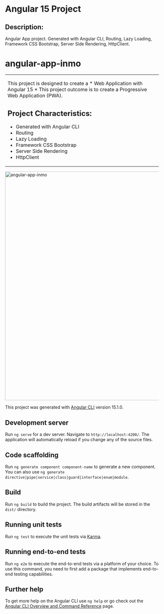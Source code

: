 # Angular 15 Project

## Description:
Angular App project. Generated with Angular CLI, Routing, Lazy Loading, Framework CSS Bootstrap, Server Side Rendering, HttpClient.


 # angular-app-inmo

<table>
<tr>
<td>

This project is designed to create a * Web Application with Angular 15 *
This project outcome is to create a Progressive Web Application (PWA).



## Project Characteristics:

* Generated with Angular CLI
* Routing
* Lazy Loading
* Framework CSS Bootstrap
* Server Side Rendering
* HttpClient

</td>
</tr>
</table>



<img width="750" alt="angular-app-inmo" src="https://i.postimg.cc/brC613Tt/p12.png">



This project was generated with [Angular CLI](https://github.com/angular/angular-cli) version 15.1.0.

## Development server

Run `ng serve` for a dev server. Navigate to `http://localhost:4200/`. The application will automatically reload if you change any of the source files.

## Code scaffolding

Run `ng generate component component-name` to generate a new component. You can also use `ng generate directive|pipe|service|class|guard|interface|enum|module`.

## Build

Run `ng build` to build the project. The build artifacts will be stored in the `dist/` directory.

## Running unit tests

Run `ng test` to execute the unit tests via [Karma](https://karma-runner.github.io).

## Running end-to-end tests

Run `ng e2e` to execute the end-to-end tests via a platform of your choice. To use this command, you need to first add a package that implements end-to-end testing capabilities.

## Further help

To get more help on the Angular CLI use `ng help` or go check out the [Angular CLI Overview and Command Reference](https://angular.io/cli) page.
